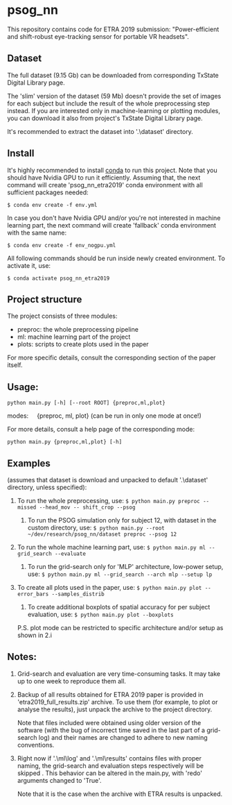 
# psog_nn

This repository contains code for ETRA 2019 submission: "Power-efficient and shift-robust eye-tracking sensor for portable VR headsets".

## Dataset
The full dataset (9.15 Gb) can be downloaded from corresponding TxState Digital Library page. 

The 'slim' version of the dataset (59 Mb) doesn't provide the set of images for each subject but include the result of the whole  preprocessing step instead. If you are interested only in machine-learning or plotting modules, you can download it also from project's TxState Digital Library page. 

It's recommended to extract the dataset into '.\dataset' directory.

## Install
It's highly recommended to install [conda](https://conda.io/en/latest/miniconda.html) to run this project.
Note that you should have Nvidia GPU to run it efficiently. Assuming that, the next command will create 'psog_nn_etra2019' conda environment with all sufficient packages needed:
```
$ conda env create -f env.yml
```
In case you don't have Nvidia GPU and/or you're not interested in machine learning part, the next command will create 'fallback' conda environment with the same name:
```
$ conda env create -f env_nogpu.yml
```
All following commands should be run inside newly created environment. To activate it, use:
```
$ conda activate psog_nn_etra2019
```

## Project structure
The project consists of three modules:
- preproc: the whole preprocessing pipeline
- ml: machine learning part of the project
- plots: scripts to create plots used in the paper

For more specific details, consult the corresponding section of the paper itself.

## Usage:
```
python main.py [-h] [--root ROOT] {preproc,ml,plot}
```
modes:
&nbsp;&nbsp;&nbsp;&nbsp;{preproc, ml, plot} (can be run in only one mode at once!)

For more details, consult a help page of the corresponding mode:
```
python main.py {preproc,ml,plot} [-h]
```


## Examples
(assumes that dataset is download and unpacked to default '.\dataset' directory, unless specified):

1. To run the whole preprocessing, use:
```$ python main.py preproc --missed --head_mov -- shift_crop --psog```
	1. To run the PSOG simulation only for subject 12, with dataset in the custom directory, use:
```$ python main.py --root ~/dev/research/psog_nn/dataset preproc --psog 12```
2. To run the whole machine learning part, use: 
```$ python main.py ml --grid_search --evaluate```
	1. To run the grid-search only for 'MLP' architecture, low-power setup, use:
```$ python main.py ml --grid_search --arch mlp --setup lp```
3. To create all plots used in the paper, use:
```$ python main.py plot --error_bars --samples_distrib```
	1. To create additional boxplots of spatial accuracy for per subject evaluation, use:
```$ python main.py plot --boxplots```

	P.S. plot mode can be restricted to specific architecture and/or setup as shown in 2.i

## Notes:

1. Grid-search and evaluation are very time-consuming tasks. It may take up to one week to reproduce them all. 

2. Backup of all results obtained for ETRA 2019 paper is provided in 'etra2019_full_results.zip' archive. To use them (for example, to plot or analyse the results), just unpack the archive to the project directory. 

	Note that files included were obtained using older version of the software (with the bug of incorrect time saved in the last part of a grid-search log) and their names are changed to adhere to new naming conventions.
3. Right now if '.\ml\log' and '.\ml\results' contains files with proper naming, the grid-search and evaluation steps respectively will be skipped . This behavior can be altered in the main.py, with 'redo' arguments changed to 'True'.
	
	Note that it is the case when the archive with ETRA results is unpacked.
